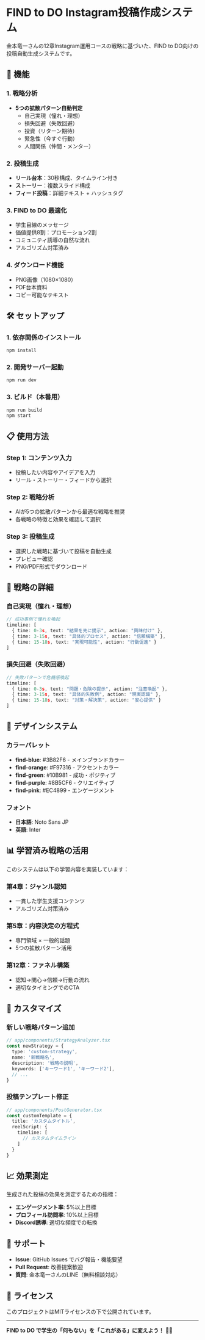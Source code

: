 # FIND to DO Instagram投稿作成システム

金本竜一さんの12章Instagram運用コースの戦略に基づいた、FIND to DO向けの投稿自動生成システムです。

## 🚀 機能

### 1. 戦略分析
- **5つの拡散パターン自動判定**
  - 自己実現（憧れ・理想）
  - 損失回避（失敗回避）  
  - 投資（リターン期待）
  - 緊急性（今すぐ行動）
  - 人間関係（仲間・メンター）

### 2. 投稿生成
- **リール台本**：30秒構成、タイムライン付き
- **ストーリー**：複数スライド構成
- **フィード投稿**：詳細テキスト + ハッシュタグ

### 3. FIND to DO 最適化
- 学生目線のメッセージ
- 価値提供8割：プロモーション2割
- コミュニティ誘導の自然な流れ
- アルゴリズム対策済み

### 4. ダウンロード機能
- PNG画像（1080×1080）
- PDF台本資料
- コピー可能なテキスト

## 🛠️ セットアップ

### 1. 依存関係のインストール
```bash
npm install
```

### 2. 開発サーバー起動
```bash
npm run dev
```

### 3. ビルド（本番用）
```bash
npm run build
npm start
```

## 📋 使用方法

### Step 1: コンテンツ入力
- 投稿したい内容やアイデアを入力
- リール・ストーリー・フィードから選択

### Step 2: 戦略分析
- AIが5つの拡散パターンから最適な戦略を推奨
- 各戦略の特徴と効果を確認して選択

### Step 3: 投稿生成
- 選択した戦略に基づいて投稿を自動生成
- プレビュー確認
- PNG/PDF形式でダウンロード

## 🎯 戦略の詳細

### 自己実現（憧れ・理想）
```typescript
// 成功事例で憧れを喚起
timeline: [
  { time: 0-3s, text: "結果を先に提示", action: "興味付け" },
  { time: 3-15s, text: "具体的プロセス", action: "信頼構築" },
  { time: 15-18s, text: "実現可能性", action: "行動促進" }
]
```

### 損失回避（失敗回避）
```typescript
// 失敗パターンで危機感喚起
timeline: [
  { time: 0-3s, text: "問題・危険の提示", action: "注意喚起" },
  { time: 3-15s, text: "具体的失敗例", action: "現実認識" },
  { time: 15-18s, text: "対策・解決策", action: "安心提供" }
]
```

## 🎨 デザインシステム

### カラーパレット
- **find-blue**: #3B82F6 - メインブランドカラー
- **find-orange**: #F97316 - アクセントカラー
- **find-green**: #10B981 - 成功・ポジティブ
- **find-purple**: #8B5CF6 - クリエイティブ
- **find-pink**: #EC4899 - エンゲージメント

### フォント
- **日本語**: Noto Sans JP
- **英語**: Inter

## 📊 学習済み戦略の活用

このシステムは以下の学習内容を実装しています：

### 第4章：ジャンル認知
- 一貫した学生支援コンテンツ
- アルゴリズム対策済み

### 第5章：内容決定の方程式
- 専門領域 × 一般的話題
- 5つの拡散パターン活用

### 第12章：ファネル構築
- 認知→関心→信頼→行動の流れ
- 適切なタイミングでのCTA

## 🔧 カスタマイズ

### 新しい戦略パターン追加
```typescript
// app/components/StrategyAnalyzer.tsx
const newStrategy = {
  type: 'custom-strategy',
  name: '新戦略名',
  description: '戦略の説明',
  keywords: ['キーワード1', 'キーワード2'],
  // ...
}
```

### 投稿テンプレート修正
```typescript
// app/components/PostGenerator.tsx
const customTemplate = {
  title: 'カスタムタイトル',
  reelScript: {
    timeline: [
      // カスタムタイムライン
    ]
  }
}
```

## 📈 効果測定

生成された投稿の効果を測定するための指標：

- **エンゲージメント率**: 5%以上目標
- **プロフィール訪問率**: 10%以上目標  
- **Discord誘導**: 適切な頻度での転換

## 🤝 サポート

- **Issue**: GitHub Issues でバグ報告・機能要望
- **Pull Request**: 改善提案歓迎
- **質問**: 金本竜一さんのLINE（無料相談対応）

## 📄 ライセンス

このプロジェクトはMITライセンスの下で公開されています。

---

**FIND to DO で学生の「何もない」を「これがある」に変えよう！** 🚀✨